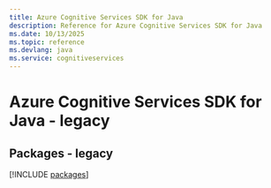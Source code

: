 ```yaml
---
title: Azure Cognitive Services SDK for Java
description: Reference for Azure Cognitive Services SDK for Java
ms.date: 10/13/2025
ms.topic: reference
ms.devlang: java
ms.service: cognitiveservices
---
```

# Azure Cognitive Services SDK for Java - legacy
## Packages - legacy
[!INCLUDE [packages](cognitive-services-index.md)]